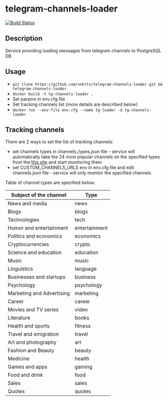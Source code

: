 # telegram-channels-loader
[![Build Status](https://travis-ci.com/vnkrtv/telegram-channels-loader.svg?branch=main)](https://travis-ci.com/vnkrtv/telegram-channels-loader)
## Description

Service providing loading messages from telegram channels to PostgreSQL DB.

## Usage  

- ```git clone https://github.com/vnkrtv/telegram-channels-loader.git && telegram-channels-loader```
- ```docker build -t tg-channels-loader .```
- Set params in env.cfg file
- Set tracking channels list (more details are described below) 
- ```docker run --env-file env.cfg --name tg-loader -d tg-channels-loader```

## Tracking channels

There are 2 ways to set the list of tracking channels:
- set channels types in channels_types.json file - service will automatically take the 24 most popular channels on the specified types from the [this site](tlgrm.ru/channels) and start monitoring them
- set CUSTOM_CHANNELS_URLS env in env.cfg file and edit channels.json file - service will only monitor the specified channels  

Table of channel types are specified below:

| Subject of the channel    | Type          |
|---------------------------|---------------|
| News and media            | news          |
| Blogs                     | blogs         |
| Technologies              | tech          |
| Humor and entertainment   | entertainment |
| Politics and economics    | economics     |
| Cryptocurrencies          | crypto        |
| Science and education     | education     |
| Music                     | music         |
| Linguistics               | language      |
| Businesses and startups   | business      |
| Psychology                | psychology    |
| Marketing and Advertising | marketing     |
| Career                    | career        |
| Movies and TV series      | video         |
| Literature                | books         |
| Health and sports         | fitness       |
| Travel and emigration     | travel        |
| Art and photography       | art           |
| Fashion and Beauty        | beauty        |
| Medicine                  | health        |
| Games and apps            | gaming        |
| Food and drink            | food          |
| Sales                     | sales         |
| Quotes                    | quotes        |
